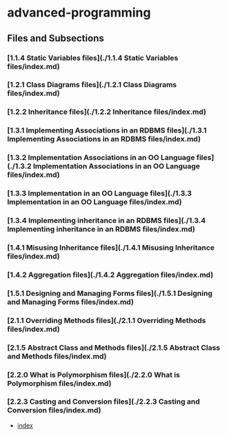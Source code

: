 # advanced-programming

## Files and Subsections

### [1.1.4 Static Variables files](./1.1.4 Static Variables files/index.md)

### [1.2.1 Class Diagrams files](./1.2.1 Class Diagrams files/index.md)

### [1.2.2 Inheritance files](./1.2.2 Inheritance files/index.md)

### [1.3.1 Implementing Associations in an RDBMS files](./1.3.1 Implementing Associations in an RDBMS files/index.md)

### [1.3.2 Implementation Associations in an OO Language files](./1.3.2 Implementation Associations in an OO Language files/index.md)

### [1.3.3 Implementation in an OO Language files](./1.3.3 Implementation in an OO Language files/index.md)

### [1.3.4 Implementing inheritance in an RDBMS files](./1.3.4 Implementing inheritance in an RDBMS files/index.md)

### [1.4.1 Misusing Inheritance files](./1.4.1 Misusing Inheritance files/index.md)

### [1.4.2 Aggregation files](./1.4.2 Aggregation files/index.md)

### [1.5.1 Designing and Managing Forms files](./1.5.1 Designing and Managing Forms files/index.md)

### [2.1.1 Overriding Methods files](./2.1.1 Overriding Methods files/index.md)

### [2.1.5 Abstract Class and Methods files](./2.1.5 Abstract Class and Methods files/index.md)

### [2.2.0 What is Polymorphism files](./2.2.0 What is Polymorphism files/index.md)

### [2.2.3 Casting and Conversion files](./2.2.3 Casting and Conversion files/index.md)

- [index](./advanced-programming\index.md)
